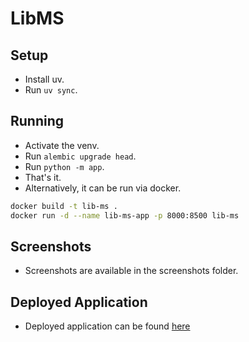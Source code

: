 # LibMS

## Setup
- Install uv.
- Run `uv sync`.

## Running 
- Activate the venv.
- Run `alembic upgrade head`.
- Run `python -m app`.
- That's it.
- Alternatively, it can be run via docker.
```bash
docker build -t lib-ms .
docker run -d --name lib-ms-app -p 8000:8500 lib-ms 
```

## Screenshots
- Screenshots are available in the screenshots folder.

## Deployed Application
- Deployed application can be found [here](https://gladly-choice-monkfish.ngrok-free.app/)

